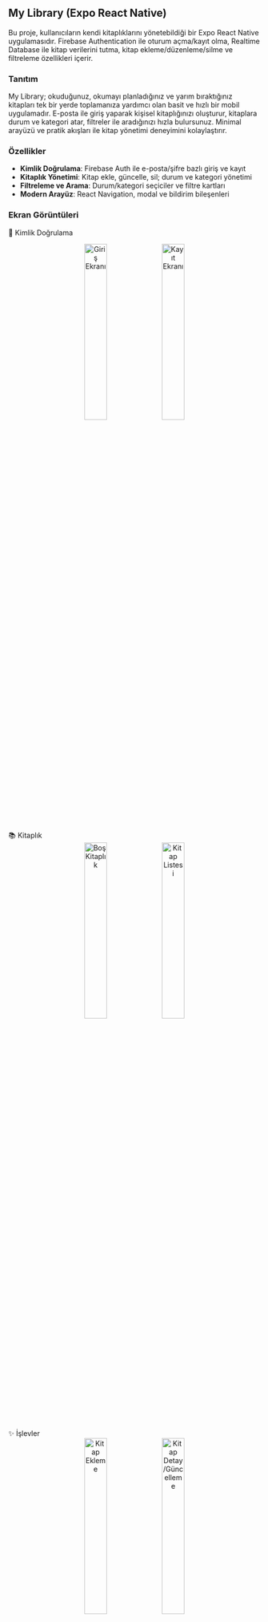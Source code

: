 ## My Library (Expo React Native)

Bu proje, kullanıcıların kendi kitaplıklarını yönetebildiği bir Expo React Native uygulamasıdır. Firebase Authentication ile oturum açma/kayıt olma, Realtime Database ile kitap verilerini tutma, kitap ekleme/düzenleme/silme ve filtreleme özellikleri içerir.

### Tanıtım

My Library; okuduğunuz, okumayı planladığınız ve yarım bıraktığınız kitapları tek bir yerde toplamanıza yardımcı olan basit ve hızlı bir mobil uygulamadır. E-posta ile giriş yaparak kişisel kitaplığınızı oluşturur, kitaplara durum ve kategori atar, filtreler ile aradığınızı hızla bulursunuz. Minimal arayüzü ve pratik akışları ile kitap yönetimi deneyimini kolaylaştırır.

### Özellikler
- **Kimlik Doğrulama**: Firebase Auth ile e-posta/şifre bazlı giriş ve kayıt
- **Kitaplık Yönetimi**: Kitap ekle, güncelle, sil; durum ve kategori yönetimi
- **Filtreleme ve Arama**: Durum/kategori seçiciler ve filtre kartları
- **Modern Arayüz**: React Navigation, modal ve bildirim bileşenleri

### Ekran Görüntüleri

🔐 Kimlik Doğrulama
<div align="center"> <img src="https://github.com/user-attachments/assets/05ab4800-ddfb-4fff-a3f9-4254e623f181"width="30%" alt="Giriş Ekranı"/> <img src="https://github.com/HasanFiratKilic/BookByte/issues/2#issuecomment-3356055059" width="30%" alt="Kayıt Ekranı"/> </div>
📚 Kitaplık
<div align="center"> <img src="https://github.com/HasanFiratKilic/BookByte/issues/2#issuecomment-3356055387" width="30%" alt="Boş Kitaplık"/> <img src="https://github.com/HasanFiratKilic/BookByte/issues/2#issuecomment-3356055819" width="30%" alt="Kitap Listesi"/> </div>
✨ İşlevler
<div align="center"> <img src="https://github.com/HasanFiratKilic/BookByte/issues/2#issuecomment-3356056112" width="30%" alt="Kitap Ekleme"/> <img src="https://github.com/HasanFiratKilic/BookByte/issues/2#issuecomment-3356056706" width="30%" alt="Kitap Detay/Güncelleme"/> </div>
⚙️ Ayarlar & Filtreler
<div align="center"> <img src="https://github.com/HasanFiratKilic/BookByte/issues/2#issuecomment-3356056112" width="30%" alt="Filtreler"/> <img src="https://github.com/HasanFiratKilic/BookByte/issues/2#issuecomment-3356056706" width="30%" alt="Ayarlar"/> </div>

### Teknolojiler
- **Expo** `~54` ve **React Native** `0.81`
- **React** `19`
- **React Navigation** (`@react-navigation/native`, `@react-navigation/native-stack`)
- **Firebase** `^12` (Auth + Realtime Database)
- **Formik** ve **Yup** (form doğrulama)
- **react-native-flash-message**, **react-native-modal**, **@expo/vector-icons**

---

### Başlangıç

1) Depoyu indirin ve bağımlılıkları kurun:

```bash
pnpm i || yarn || npm i
```

2) Firebase yapılandırmasını doldurun:
- `firebaseConfig.js` içinde `firebaseConfig` nesnesini kendi değerlerinizle doldurun.
  - Auth ve Realtime Database etkin olmalı.

```startLine:endLine:firebaseConfig.js
// Firebase yapılandırması
const firebaseConfig = {
  // apiKey: "...",
  // authDomain: "...",
  // databaseURL: "...",
  // projectId: "...",
  // storageBucket: "...",
  // messagingSenderId: "...",
  // appId: "..."
};
```

3) Uygulamayı çalıştırın:

```bash
# Expo yerel geliştirme
npm run start

# Android cihaz/simülatör
npm run android

# iOS simülatör (macOS)
npm run ios

# Web hedefi (sınırlı)
npm run web
```

> Komutlar `package.json` içindedir ve `expo start` tabanlıdır.

---

### Proje Yapısı

```startLine:endLine:.
.
├─ app.json                # Expo uygulama yapılandırması
├─ eas.json                # EAS Build profilleri
├─ index.js                # Giriş noktası (registerRootComponent)
├─ Router.js               # Navigasyon ve ekran yönlendirmesi
├─ firebaseConfig.js       # Firebase başlatma ve dışa aktarımlar
├─ assets/                 # Uygulama ikonları ve görseller
├─ src/
│  ├─ pages/               # Ekranlar
│  │  ├─ SignIn/
│  │  ├─ SignUp/
│  │  ├─ Library/
│  │  ├─ SaveBook/
│  │  └─ BookUpdate/
│  ├─ components/          # Yeniden kullanılabilir bileşenler
│  ├─ utile/               # Yardımcı fonksiyonlar (renkler, hata mesajı çevirileri)
│  └─ validation/          # Yup şemaları
└─ package.json
```

Önemli dosyalar:
- `Router.js`: Oturum durumuna göre başlangıç rotasını belirler ve ekranları tanımlar.
- `firebaseConfig.js`: `initializeApp`, `initializeAuth` (AsyncStorage kalıcılığı ile) ve Realtime Database kurulumu.
- `src/pages/*`: Giriş, kayıt, kitaplık, kitap kaydetme ve güncelleme ekranları.
- `src/components/*`: Butonlar, kartlar, modal ve filtre bileşenleri.

---

### Çevre Değişkenleri ve Firebase

Projede Firebase yapılandırması doğrudan `firebaseConfig.js` içine girilmektedir. İsterseniz aşağıdaki gibi `.env` yaklaşımına geçiş yapabilirsiniz:

```js
// .env (örnek)
EXPO_PUBLIC_FIREBASE_API_KEY=...
EXPO_PUBLIC_FIREBASE_AUTH_DOMAIN=...
EXPO_PUBLIC_FIREBASE_DATABASE_URL=...
EXPO_PUBLIC_FIREBASE_PROJECT_ID=...
EXPO_PUBLIC_FIREBASE_STORAGE_BUCKET=...
EXPO_PUBLIC_FIREBASE_MESSAGING_SENDER_ID=...
EXPO_PUBLIC_FIREBASE_APP_ID=...
```

Ve `firebaseConfig.js` içinde `process.env.EXPO_PUBLIC_*` değerlerini kullanın. Expo 54 ile `EXPO_PUBLIC_*` öneki gereklidir.

---

### EAS / Derleme Notları

- `app.json` Android paket adı: `com.frtklc.my_library`
- `eas.json` içinde `development`, `preview`, `production` profilleri tanımlıdır.
- Üretim için EAS Build kullanabilirsiniz. Örnek:

```bash
eas build -p android --profile production
```

> Gerekli: `eas-cli` ve Expo hesabı. Android için `keystore`, iOS için `certs` gereklidir.

---

### Komutlar

- `npm run start`: Expo geliştirici sunucusu
- `npm run android`: Android cihaz/simülatörde başlat
- `npm run ios`: iOS simülatörde başlat (macOS)
- `npm run web`: Web hedefi

---

### Kod Kalitesi ve Stiller

- Bileşenler ve stiller `src/components/*Styles.js` ve `src/pages/*Styles.js` altında ayrıştırılmıştır.
- Form yönetimi için `Formik`, doğrulama için `Yup` kullanılır (`src/validation`).

---

### Sorun Giderme

- Boş ekran/gri ekran: `firebaseConfig` değerlerinin doğru olduğundan emin olun; `Router.js` içinde `loading` durumunda `null` dönüyor.
- Android cihaz bağlanmıyor: Cihazın ve bilgisayarın aynı ağda olduğundan emin olun, Expo QR ile bağlanın.
- Modül bulunamadı: `node_modules` temizleyip yeniden kurun ve Metro önbelleğini sıfırlayın.

```bash
rm -rf node_modules package-lock.json yarn.lock
npm i
expo start -c
```

---

### Lisans

Bu proje için lisans belirtilmemiştir. Kurumsal kullanımda lisans eklemeyi değerlendirin.
